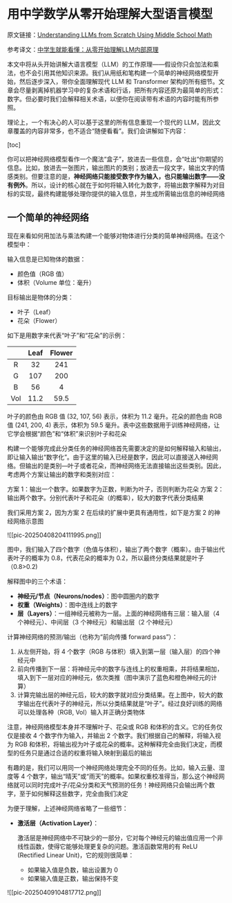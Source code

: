 # 用中学数学从零开始理解大型语言模型

原文链接：[Understanding LLMs from Scratch Using Middle School Math](https://towardsdatascience.com/understanding-llms-from-scratch-using-middle-school-math-e602d27ec876/)

参考译文：[中学生就能看懂：从零开始理解LLM内部原理](https://mp.weixin.qq.com/s?__biz=Mzk1NzQ1ODk5NQ==&mid=2247522402&idx=1&sn=9aab727e53e1f63cff791f6e745c057c&scene=21#wechat_redirect)

本文中将从头开始讲解大语言模型（LLM）的工作原理——假设你只会加法和乘法，也不会引用其他知识来源。我们从用纸和笔构建一个简单的神经网络模型开始，然后逐步深入，带你全面理解现代 LLM 和 Transformer 架构的所有细节。文章会尽量剥离掉机器学习中的复杂术语和行话，把所有内容还原为最简单的形式：数字。但必要时我们会解释相关术语，以便你在阅读带有术语的内容时能有所参照。

理论上，一个有决心的人可以基于这里的所有信息重现一个现代的 LLM，因此文章覆盖的内容非常多，也不适合“随便看看”。我们会讲解如下内容：

[toc]

你可以把神经网络模型看作一个魔法“盒子”，放进去一些信息，会“吐出“你期望的信息。比如，放进去一张图片，输出图片的类别；放进去一段文字，输出文字的情感类别。但要注意的是，**神经网络只能接受数字作为输入，也只能输出数字——没有例外**。所以，设计的核心就在于如何将输入转化为数字，将输出数字解释为对目标的实现，最终构建能够处理你提供的输入信息，并生成所需输出信息的神经网络

## 一个简单的神经网络

现在来看如何用加法与乘法构建一个能够对物体进行分类的简单神经网络。在这个模型中：

输入信息是已知物体的数据：
- 颜色值（RGB 值）
- 体积（Volume 单位：毫升）

目标输出是物体的分类：
- 叶子（Leaf）
- 花朵（Flower）

如下是用数字来代表“叶子”和“花朵”的示例：

|     | Leaf | Flower |
| :-: | :--: | :----: |
|  R  |  32  |  241   |
|  G  | 107  |  200   |
|  B  |  56  |   4    |
| Vol | 11.2 |  59.5  |

叶子的颜色由 RGB 值 (32, 107, 56) 表示，体积为 11.2 毫升。花朵的颜色由 RGB 值 (241, 200, 4) 表示，体积为 59.5 毫升。表中这些数据用于训练神经网络，让它学会根据“颜色”和“体积”来识别叶子和花朵

构建一个能够完成此分类任务的神经网络首先需要决定的是如何解释输入和输出，即让输入输出“数字化”。由于这里的输入已经是数字，因此可以直接送入神经网络。但输出的是类别—叶子或者花朵，而神经网络无法直接输出这些类别。因此，考虑两个方案让输出的数字和类别对应：

方案 1：输出一个数字。如果数字为正数，判断为叶子，否则判断为花朵
方案 2：输出两个数字。分别代表叶子和花朵（的概率），较大的数字代表分类结果

我们采用方案 2，因为方案 2 在后续的扩展中更具有通用性，如下是方案 2 的神经网络示意图

![[pic-20250408204111995.png]]

图中，我们输入了四个数字（色值与体积），输出了两个数字（概率）。由于输出代表叶子的概率为 0.8，代表花朵的概率为 0.2，所以最终分类结果就是叶子（0.8>0.2)

解释图中的三个术语：
- **神经元/节点（Neurons/nodes）**：图中圆圈内的数字
- **权重（Weights）**：图中连线上的数字
- **层（Layers）**：一组神经元被称为一层。上面的神经网络有三层：输入层（4 个神经元）、中间层（3 个神经元）和输出层（2 个神经元）

计算神经网络的预测/输出（也称为“前向传播 forward pass”）：
1. 从左侧开始，将 4 个数字（RGB 与体积）填入到第一层（输入层）的四个神经元中
2. 前向传播到下一层：将神经元中的数字与连线上的权重相乘，并将结果相加，填入到下一层对应的神经元，依次类推（图中演示了蓝色和橙色神经元的计算）
3. 计算完输出层的神经元后，较大的数字就对应分类结果。在上图中，较大的数字输出在代表叶子的神经元，所以分类结果就是“叶子”。经过良好训练的网络可以处理各种（RGB, Vol）输入并正确分类物体

注意，神经网络模型本身并不理解叶子、花朵或 RGB 和体积的含义。它的任务仅仅是接收 4 个数字作为输入，并输出 2 个数字。我们根据自己的解释，将输入视为 RGB 和体积，将输出视为叶子或花朵的概率。这种解释完全由我们决定，而模型的任务只是通过合适的权重将输入映射到最后的输出

有趣的是，我们可以用同一个神经网络处理完全不同的任务。比如，输入云量、湿度等 4 个数字，输出“晴天”或“雨天”的概率。如果权重校准得当，那么这个神经网络就可以同时完成叶子/花朵分类和天气预测的任务！神经网络只会输出两个数字，至于如何解释这些数字，完全由我们决定

为便于理解，上述神经网络省略了一些细节：

- **激活层（Activation Layer）**：

	激活层是神经网络中不可缺少的一部分，它对每个神经元的输出值应用一个非线性函数，使得它能够处理更复杂的问题。激活函数常用的有 ReLU (Rectified Linear Unit)，它的规则很简单：
	- 如果输入值是负数，输出设置为 0
	- 如果输入值是正数，输出保持不变

![[pic-20250409104817712.png]]

